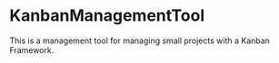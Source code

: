 # KanbanManagementTool
This is a management tool for managing small projects with a Kanban Framework. 
